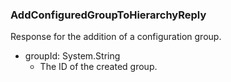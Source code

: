 ### AddConfiguredGroupToHierarchyReply
Response for the addition of a configuration group.

- groupId: System.String
  - The ID of the created group.
